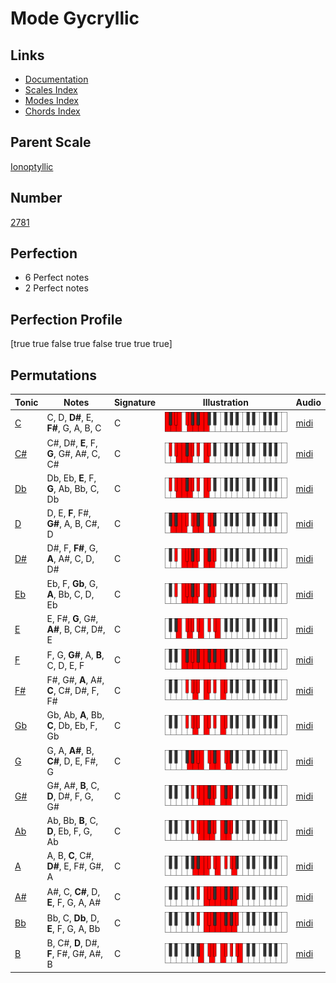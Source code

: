 # Mode Gycryllic

## Links

- [Documentation](index.md)
- [Scales Index](Scales.md)
- [Modes Index](Modes.md)
- [Chords Index](Chords.md)

## Parent Scale

[Ionoptyllic](ScaleIonoptyllic.md)

## Number

[2781](https://ianring.com/musictheory/scales/2781)

## Perfection

- 6 Perfect notes
- 2 Perfect notes

## Perfection Profile

[true true false true false true true true]

## Permutations

| Tonic | Notes | Signature | Illustration | Audio |
|-------|-------|-----------|--------------|-------|
| [C](ModeCNaturalGycryllic.md) | C, D, **D#**, E, **F#**, G, A, B, C | C | ![CNaturalGycryllic](ModeCNaturalGycryllic.png) | [midi](https://github.com/edipermadi/music/blob/main/docs/ModeCNaturalGycryllic.mid?raw=true) |
| [C#](ModeCSharpGycryllic.md) | C#, D#, **E**, F, **G**, G#, A#, C, C# | C | ![CSharpGycryllic](ModeCSharpGycryllic.png) | [midi](https://github.com/edipermadi/music/blob/main/docs/ModeCSharpGycryllic.mid?raw=true) |
| [Db](ModeDFlatGycryllic.md) | Db, Eb, **E**, F, **G**, Ab, Bb, C, Db | C | ![DFlatGycryllic](ModeDFlatGycryllic.png) | [midi](https://github.com/edipermadi/music/blob/main/docs/ModeDFlatGycryllic.mid?raw=true) |
| [D](ModeDNaturalGycryllic.md) | D, E, **F**, F#, **G#**, A, B, C#, D | C | ![DNaturalGycryllic](ModeDNaturalGycryllic.png) | [midi](https://github.com/edipermadi/music/blob/main/docs/ModeDNaturalGycryllic.mid?raw=true) |
| [D#](ModeDSharpGycryllic.md) | D#, F, **F#**, G, **A**, A#, C, D, D# | C | ![DSharpGycryllic](ModeDSharpGycryllic.png) | [midi](https://github.com/edipermadi/music/blob/main/docs/ModeDSharpGycryllic.mid?raw=true) |
| [Eb](ModeEFlatGycryllic.md) | Eb, F, **Gb**, G, **A**, Bb, C, D, Eb | C | ![EFlatGycryllic](ModeEFlatGycryllic.png) | [midi](https://github.com/edipermadi/music/blob/main/docs/ModeEFlatGycryllic.mid?raw=true) |
| [E](ModeENaturalGycryllic.md) | E, F#, **G**, G#, **A#**, B, C#, D#, E | C | ![ENaturalGycryllic](ModeENaturalGycryllic.png) | [midi](https://github.com/edipermadi/music/blob/main/docs/ModeENaturalGycryllic.mid?raw=true) |
| [F](ModeFNaturalGycryllic.md) | F, G, **G#**, A, **B**, C, D, E, F | C | ![FNaturalGycryllic](ModeFNaturalGycryllic.png) | [midi](https://github.com/edipermadi/music/blob/main/docs/ModeFNaturalGycryllic.mid?raw=true) |
| [F#](ModeFSharpGycryllic.md) | F#, G#, **A**, A#, **C**, C#, D#, F, F# | C | ![FSharpGycryllic](ModeFSharpGycryllic.png) | [midi](https://github.com/edipermadi/music/blob/main/docs/ModeFSharpGycryllic.mid?raw=true) |
| [Gb](ModeGFlatGycryllic.md) | Gb, Ab, **A**, Bb, **C**, Db, Eb, F, Gb | C | ![GFlatGycryllic](ModeGFlatGycryllic.png) | [midi](https://github.com/edipermadi/music/blob/main/docs/ModeGFlatGycryllic.mid?raw=true) |
| [G](ModeGNaturalGycryllic.md) | G, A, **A#**, B, **C#**, D, E, F#, G | C | ![GNaturalGycryllic](ModeGNaturalGycryllic.png) | [midi](https://github.com/edipermadi/music/blob/main/docs/ModeGNaturalGycryllic.mid?raw=true) |
| [G#](ModeGSharpGycryllic.md) | G#, A#, **B**, C, **D**, D#, F, G, G# | C | ![GSharpGycryllic](ModeGSharpGycryllic.png) | [midi](https://github.com/edipermadi/music/blob/main/docs/ModeGSharpGycryllic.mid?raw=true) |
| [Ab](ModeAFlatGycryllic.md) | Ab, Bb, **B**, C, **D**, Eb, F, G, Ab | C | ![AFlatGycryllic](ModeAFlatGycryllic.png) | [midi](https://github.com/edipermadi/music/blob/main/docs/ModeAFlatGycryllic.mid?raw=true) |
| [A](ModeANaturalGycryllic.md) | A, B, **C**, C#, **D#**, E, F#, G#, A | C | ![ANaturalGycryllic](ModeANaturalGycryllic.png) | [midi](https://github.com/edipermadi/music/blob/main/docs/ModeANaturalGycryllic.mid?raw=true) |
| [A#](ModeASharpGycryllic.md) | A#, C, **C#**, D, **E**, F, G, A, A# | C | ![ASharpGycryllic](ModeASharpGycryllic.png) | [midi](https://github.com/edipermadi/music/blob/main/docs/ModeASharpGycryllic.mid?raw=true) |
| [Bb](ModeBFlatGycryllic.md) | Bb, C, **Db**, D, **E**, F, G, A, Bb | C | ![BFlatGycryllic](ModeBFlatGycryllic.png) | [midi](https://github.com/edipermadi/music/blob/main/docs/ModeBFlatGycryllic.mid?raw=true) |
| [B](ModeBNaturalGycryllic.md) | B, C#, **D**, D#, **F**, F#, G#, A#, B | C | ![BNaturalGycryllic](ModeBNaturalGycryllic.png) | [midi](https://github.com/edipermadi/music/blob/main/docs/ModeBNaturalGycryllic.mid?raw=true) |
